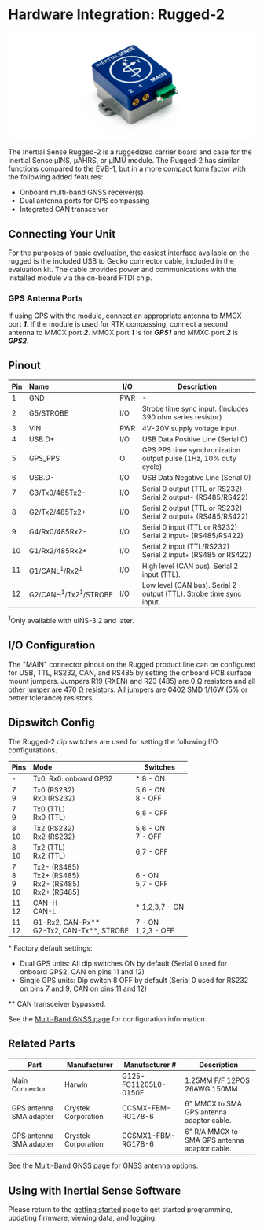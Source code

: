 # Hardware Integration: Rugged-2

<center>

![uINS_rugged_thumb](../images/rugged2.png)

</center>

The Inertial Sense Rugged-2 is a ruggedized carrier board and case for the Inertial Sense µINS, µAHRS, or µIMU module. The Rugged-2 has similar functions compared to the EVB-1, but in a more compact form factor with the following added features:

- Onboard multi-band GNSS receiver(s) 
- Dual antenna ports for GPS compassing
- Integrated CAN transceiver

## Connecting Your Unit

For the purposes of basic evaluation, the easiest interface available on the rugged is the included USB to Gecko connector cable, included in the evaluation kit. The cable provides power and communications with the installed module via the on-board FTDI chip.

### GPS Antenna Ports

If using GPS with the module, connect an appropriate antenna to MMCX port ***1***. If the module is used for RTK compassing, connect a second antenna to MMCX port ***2***.  MMCX port ***1*** is for ***GPS1*** and MMXC port ***2*** is ***GPS2***.  

## Pinout

| Pin  | Name                                       | I/O  | Description                                                  |
| ---- | :----------------------------------------- | ---- | ------------------------------------------------------------ |
| 1    | GND                                        | PWR  | -                                                            |
| 2    | G5/STROBE                                  | I/O  | Strobe time sync input.  (Includes 390 ohm series resistor)  |
| 3    | VIN                                        | PWR  | 4V-20V supply voltage input                                  |
| 4    | USB.D+                                     | I/O  | USB Data Positive Line (Serial 0)                            |
| 5    | GPS_PPS                                    | O    | GPS PPS time synchronization output pulse (1Hz, 10% duty cycle) |
| 6    | USB.D-                                     | I/O  | USB Data Negative Line (Serial 0)                            |
| 7    | G3/Tx0/485Tx2-                             | I/O  | Serial 0 output (TTL or RS232)<br/>Serial 2 output- (RS485/RS422) |
| 8    | G2/Tx2/485Tx2+                             | I/O  | Serial 2 output (TTL or RS232)<br/>Serial 2 output+ (RS485/RS422) |
| 9    | G4/Rx0/485Rx2-                             | I/O  | Serial 0 input (TTL or RS232)<br/>Serial 2 input- (RS485/RS422) |
| 10   | G1/Rx2/485Rx2+                             | I/O  | Serial 2 input (TTL/RS232)<br/>Serial 2 input+ (RS485 or RS422) |
| 11   | G1/CANL<sup>1</sup>/Rx2<sup>1</sup>        | I/O  | High level (CAN bus). Serial 2 input (TTL).                  |
| 12   | G2/CANH<sup>1</sup>/Tx2<sup>1</sup>/STROBE | I/O  | Low level (CAN bus). Serial 2 output (TTL). Strobe time sync input. |

<sup>1</sup>Only available with uINS-3.2 and later.

## I/O Configuration

The "MAIN" connector pinout on the Rugged product line can be configured for USB, TTL, RS232, CAN, and RS485 by setting the onboard PCB surface mount jumpers.  Jumpers R19 (RXEN) and R23 (485) are 0 &Omega; resistors and all other jumper are 470 &Omega; resistors.   All jumpers are 0402 SMD 1/16W (5% or better tolerance) resistors. 

## Dipswitch Config

The Rugged-2 dip switches are used for setting the following I/O configurations. 

| Pins                 | Mode                                                         | Switches               |
| -------------------- | :----------------------------------------------------------- | ---------------------- |
| -                    | Tx0, Rx0: onboard GPS2                                       | * 8 - ON               |
| 7<br/>9              | Tx0 (RS232)<br/>Rx0 (RS232)                                  | 5,6 - ON<br/>8 - OFF   |
| 7<br/>9              | Tx0 (TTL)<br/>Rx0 (TTL)                                      | 6,8 - OFF              |
| 8<br/>10             | Tx2 (RS232)<br/>Rx2 (RS232)                                  | 5,6 - ON<br/>7 - OFF   |
| 8<br/>10             | Tx2 (TTL)<br/>Rx2 (TTL)                                      | 6,7 - OFF              |
| 7<br/>8<br/>9<br/>10 | Tx2- (RS485)<br/>Tx2+ (RS485)<br/>Rx2- (RS485)<br/>Rx2+ (RS485) | 6 - ON<br/>5,7 - OFF |
| 11<br/>12            | CAN-H<br/>CAN-L                                              | \* 1,2,3,7 - ON        |
| 11<br/>12            | G1-Rx2, CAN-Rx\*\*<br/>G2-Tx2, CAN-Tx\*\*, STROBE            | 7 - ON<br/>1,2,3 - OFF |

\* Factory default settings:  

- Dual GPS units: All dip switches ON by default (Serial 0 used for onboard GPS2, CAN on pins 11 and 12) 
- Single GPS units: Dip switch 8 OFF by default (Serial 0 used for RS232 on pins 7 and 9, CAN on pins 11 and 12)

\*\* CAN transceiver bypassed. 

See the [Multi-Band GNSS page](../../gnss/multi_band_gnss/) for configuration information.

## Related Parts

| Part                    | Manufacturer        | Manufacturer #       | Description                                   |
| ----------------------- | ------------------- | -------------------- | --------------------------------------------- |
| Main Connector          | Harwin              | G125-FC11205L0-0150F | 1.25MM F/F 12POS 26AWG 150MM                  |
| GPS antenna SMA adapter | Crystek Corporation | CCSMX-FBM-RG178-6    | 6" MMCX to SMA GPS antenna adaptor cable.     |
| GPS antenna SMA adapter | Crystek Corporation | CCSMX1-FBM-RG178-6   | 6" R/A MMCX to SMA GPS antenna adaptor cable. |

See the [Multi-Band GNSS page](../../gnss/multi_band_gnss/#multi-band-gnss-components) for GNSS antenna options.

## Using with Inertial Sense Software

Please return to the [getting started](../../getting-started/getting-started.md) page to get started programming, updating firmware, viewing data, and logging. 
